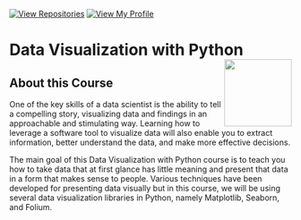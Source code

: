  [![View Repositories](https://img.shields.io/badge/View-My_Repositories-blue?logo=GitHub)](https://github.com/Aditya-Sahuji?tab=repositories)
[![View My Profile](https://img.shields.io/badge/View-My_Profile-green?logo=GitHub)](https://github.com/Aditya-Sahuji) 

# Data Visualization with Python <img src="https://raw.githubusercontent.com/roshangrewal/IBM-Data-Science-Professional-Certification/master/IBM-Banner.png" align="right" width="120" />

## About this Course
One of the key skills of a data scientist is the ability to tell a compelling story, visualizing data and findings in an approachable and stimulating way. Learning how to leverage a software tool to visualize data will also enable you to extract information, better understand the data, and make more effective decisions.

The main goal of this Data Visualization with Python course is to teach you how to take data that at first glance has little meaning and present that data in a form that makes sense to people. Various techniques have been developed for presenting data visually but in this course, we will be using several data visualization libraries in Python, namely Matplotlib, Seaborn, and Folium.
